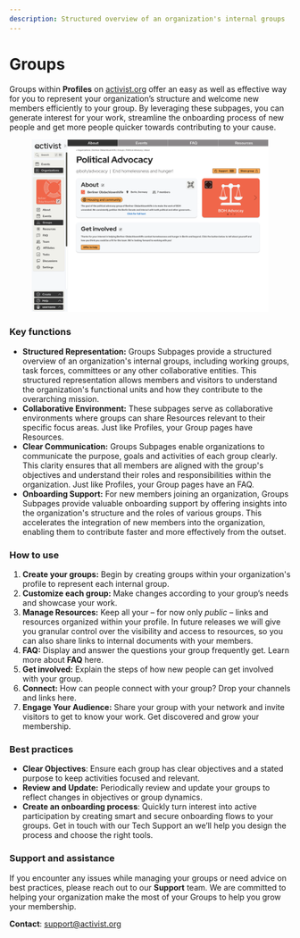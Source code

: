 ```yaml
---
description: Structured overview of an organization's internal groups
---
```


# Groups

Groups within **Profiles** on [activist.org](http://activist.org) offer an easy as well as effective way for you to represent your organization’s structure and welcome new members efficiently to your group. By leveraging these subpages, you can generate interest for your work, streamline the onboarding process of new people and get more people quicker towards contributing to your cause.

<figure><img src="../../.gitbook/assets/Group About.png" alt=""><figcaption></figcaption></figure>

### **Key functions**

* **Structured Representation:** Groups Subpages provide a structured overview of an organization's internal groups, including working groups, task forces, committees or any other collaborative entities. This structured representation allows members and visitors to understand the organization's functional units and how they contribute to the overarching mission.
* **Collaborative Environment:** These subpages serve as collaborative environments where groups can share Resources relevant to their specific focus areas. Just like Profiles, your Group pages have Resources.
* **Clear Communication:** Groups Subpages enable organizations to communicate the purpose, goals and activities of each group clearly. This clarity ensures that all members are aligned with the group's objectives and understand their roles and responsibilities within the organization. Just like Profiles, your Group pages have an FAQ.
* **Onboarding Support:** For new members joining an organization, Groups Subpages provide valuable onboarding support by offering insights into the organization's structure and the roles of various groups. This accelerates the integration of new members into the organization, enabling them to contribute faster and more effectively from the outset.

### **How to use**

1. **Create your groups:** Begin by creating groups within your organization's profile to represent each internal group.
2. **Customize each group:** Make changes according to your group’s needs and showcase your work.
3. **Manage Resources:** Keep all your – for now only _public_ – links and resources organized within your profile. In future releases we will give you granular control over the visibility and access to resources, so you can also share links to internal documents with your members.
4. **FAQ:** Display and answer the questions your group frequently get. Learn more about **FAQ** here.
5. **Get involved:** Explain the steps of how new people can get involved with your group.
6. **Connect:** How can people connect with your group? Drop your channels and links here.
7. **Engage Your Audience:** Share your group with your network and invite visitors to get to know your work. Get discovered and grow your membership.

### **Best practices**

* **Clear Objectives**: Ensure each group has clear objectives and a stated purpose to keep activities focused and relevant.
* **Review and Update:** Periodically review and update your groups to reflect changes in objectives or group dynamics.
* **Create an onboarding process**: Quickly turn interest into active participation by creating smart and secure onboarding flows to your groups. Get in touch with our Tech Support an we’ll help you design the process and choose the right tools.

### **Support and assistance**

If you encounter any issues while managing your groups or need advice on best practices, please reach out to our **Support** team. We are committed to helping your organization make the most of your Groups to help you grow your membership.

**Contact**: [support@activist.org](mailto:support@activist.org)
